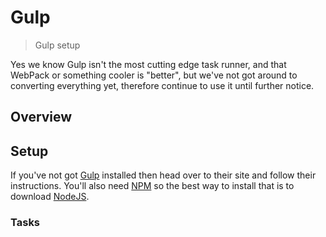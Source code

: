 # Gulp

> Gulp setup

Yes we know Gulp isn't the most cutting edge task runner, and that WebPack or something cooler is "better", but we've not got around to converting everything yet, therefore continue to use it until further notice. 

## Overview

## Setup

If you've not got [Gulp](https://gulpjs.com) installed then head over to their site and follow their instructions. You'll also need [NPM](https://www.npmjs.com/) so the best way to install that is to download [NodeJS](https://nodejs.org/en/).

### Tasks




